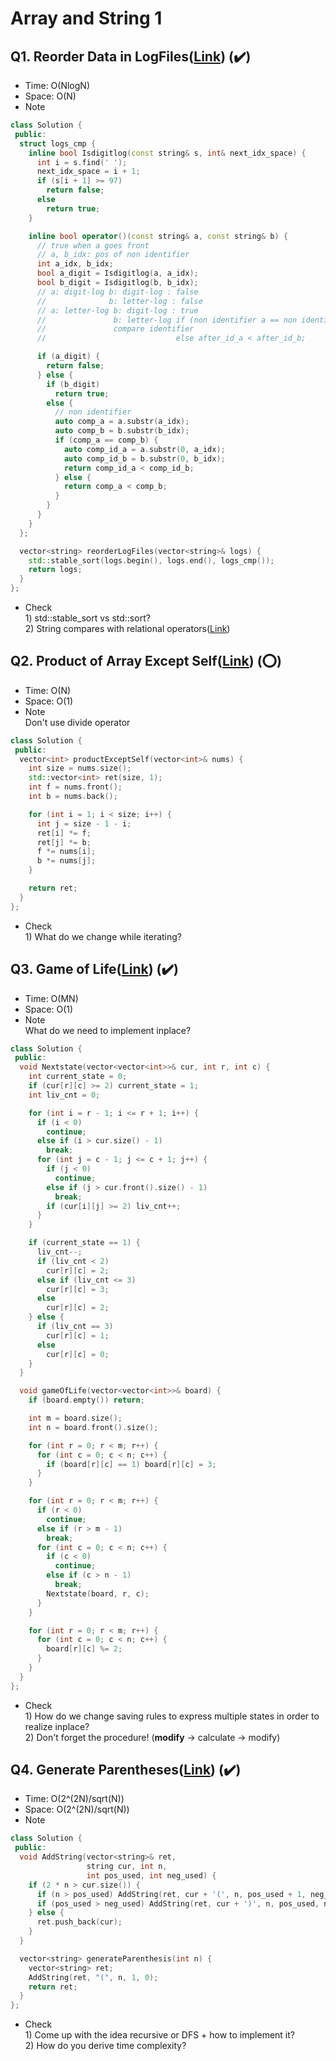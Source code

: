 # Array and String 1

## Q1. Reorder Data in LogFiles([Link](https://leetcode.com/problems/reorder-data-in-log-files/)) (:heavy_check_mark:)

- Time: O(NlogN)
- Space: O(N)
- Note <br/>
```cpp
class Solution {
 public:
  struct logs_cmp {
    inline bool Isdigitlog(const string& s, int& next_idx_space) {
      int i = s.find(' ');
      next_idx_space = i + 1;
      if (s[i + 1] >= 97)
        return false;
      else
        return true;
    }

    inline bool operator()(const string& a, const string& b) {
      // true when a goes front
      // a, b_idx: pos of non identifier
      int a_idx, b_idx;
      bool a_digit = Isdigitlog(a, a_idx);
      bool b_digit = Isdigitlog(b, b_idx);
      // a: digit-log b: digit-log : false
      //              b: letter-log : false
      // a: letter-log b: digit-log : true
      //               b: letter-log if (non identifier a == non identifier b)
      //               compare identifier
      //                             else after_id_a < after_id_b;

      if (a_digit) {
        return false;
      } else {
        if (b_digit)
          return true;
        else {
          // non identifier
          auto comp_a = a.substr(a_idx);
          auto comp_b = b.substr(b_idx);
          if (comp_a == comp_b) {
            auto comp_id_a = a.substr(0, a_idx);
            auto comp_id_b = b.substr(0, b_idx);
            return comp_id_a < comp_id_b;
          } else {
            return comp_a < comp_b;
          }
        }
      }
    }
  };

  vector<string> reorderLogFiles(vector<string>& logs) {
    std::stable_sort(logs.begin(), logs.end(), logs_cmp());
    return logs;
  }
};
```
- Check <br/> 1) std::stable_sort vs std::sort? <br/> 2) String compares with relational operators([Link](https://stackoverflow.com/questions/34540790/string-comparisons-with-relational-operators-differing-lengths))

## Q2. Product of Array Except Self([Link](https://leetcode.com/problems/product-of-array-except-self/)) (:o:)

- Time: O(N)
- Space: O(1)
- Note <br/> Don't use divide operator
```cpp
class Solution {
 public:
  vector<int> productExceptSelf(vector<int>& nums) {
    int size = nums.size();
    std::vector<int> ret(size, 1);
    int f = nums.front();
    int b = nums.back();

    for (int i = 1; i < size; i++) {
      int j = size - 1 - i;
      ret[i] *= f;
      ret[j] *= b;
      f *= nums[i];
      b *= nums[j];
    }

    return ret;
  }
};
```
- Check <br/> 1) What do we change while iterating?
## Q3. Game of Life([Link](https://leetcode.com/problems/game-of-life/)) (:heavy_check_mark:)
- Time: O(MN)
- Space: O(1)
- Note <br/> What do we need to implement inplace?
```cpp
class Solution {
 public:
  void Nextstate(vector<vector<int>>& cur, int r, int c) {
    int current_state = 0;
    if (cur[r][c] >= 2) current_state = 1;
    int liv_cnt = 0; 

    for (int i = r - 1; i <= r + 1; i++) {
      if (i < 0)
        continue;
      else if (i > cur.size() - 1)
        break;
      for (int j = c - 1; j <= c + 1; j++) {
        if (j < 0)
          continue;
        else if (j > cur.front().size() - 1)
          break;
        if (cur[i][j] >= 2) liv_cnt++;
      }
    }

    if (current_state == 1) {
      liv_cnt--;
      if (liv_cnt < 2)
        cur[r][c] = 2;
      else if (liv_cnt <= 3)
        cur[r][c] = 3;
      else
        cur[r][c] = 2;
    } else {
      if (liv_cnt == 3)
        cur[r][c] = 1;
      else
        cur[r][c] = 0;
    }
  }

  void gameOfLife(vector<vector<int>>& board) {
    if (board.empty()) return;

    int m = board.size();          
    int n = board.front().size();

    for (int r = 0; r < m; r++) {
      for (int c = 0; c < n; c++) {
        if (board[r][c] == 1) board[r][c] = 3;
      }
    }

    for (int r = 0; r < m; r++) {
      if (r < 0)
        continue;
      else if (r > m - 1)
        break;
      for (int c = 0; c < n; c++) {
        if (c < 0)
          continue;
        else if (c > n - 1)
          break;
        Nextstate(board, r, c);
      }
    }

    for (int r = 0; r < m; r++) {
      for (int c = 0; c < n; c++) {
        board[r][c] %= 2;
      }
    }
  }
};
```
- Check <br/> 1) How do we change saving rules to express multiple states in order to realize inplace? <br/> 2) Don't forget the procedure! (**modify** -> calculate -> modify)

## Q4. Generate Parentheses([Link](https://leetcode.com/problems/generate-parentheses/)) (:heavy_check_mark:)
- Time: O(2^(2N)/sqrt(N))
- Space: O(2^(2N)/sqrt(N))
- Note <br/>
```cpp
class Solution {
 public:
  void AddString(vector<string>& ret, 
                 string cur, int n,
                 int pos_used, int neg_used) {
    if (2 * n > cur.size()) {
      if (n > pos_used) AddString(ret, cur + '(', n, pos_used + 1, neg_used);
      if (pos_used > neg_used) AddString(ret, cur + ')', n, pos_used, neg_used + 1);
    } else {
      ret.push_back(cur);
    }
  }

  vector<string> generateParenthesis(int n) {
    vector<string> ret;
    AddString(ret, "(", n, 1, 0);
    return ret;
  }
};
```
- Check <br/> 1) Come up with the idea recursive or DFS + how to implement it?
<br/> 2) How do you derive time complexity?
